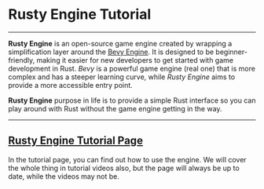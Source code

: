 # Rusty Engine Tutorial

---

**Rusty Engine** is an open-source game engine created by wrapping a simplification layer around the [Bevy Engine](https://bevy.org/). It is designed to be beginner-friendly, making it easier for new developers to get started with game development in Rust. _Bevy_ is a powerful game engine (real one) that is more complex and has a steeper learning curve, while _Rusty Engine_ aims to provide a more accessible entry point.

**Rusty Engine** purpose in life is to provide a simple Rust interface so you can play around with Rust without the game engine getting in the way.

---

## [Rusty Engine Tutorial Page](https://github.com/CleanCut/rusty_engine)

In the tutorial page, you can find out how to use the engine. We will cover the whole thing in tutorial videos also, but the page will always be up to date, while the videos may not be.

